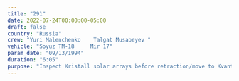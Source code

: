 ```yaml
---
title: "291"
date: 2022-07-24T00:00:00-05:00
draft: false
country: "Russia"
crew: "Yuri Malenchenko    Talgat Musabeyev "
vehicle: "Soyuz TM-18     Mir 17"
param_date: "09/13/1994"
duration: "6:05"
purpose: "Inspect Kristall solar arrays before retraction/move to Kvant-1.  Tighten restraint bolts for Sofora and solar array bases.  Mount amateur radio antenna.  Retrieve Rapana science samples.  "
---
```

